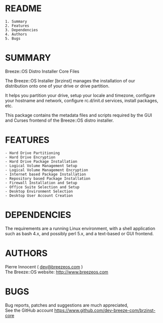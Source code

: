 README
======

	1. Summary
	2. Features
	3. Dependencies
	4. Authors
	5. Bugs


SUMMARY
=======

  Breeze::OS Distro Installer Core Files

  The Breeze::OS Installer [brzinst] manages the installation of
  our distribution onto one of your drive or drive partition.

  It helps you partition your drive, setup your locale and timezone,
  configure your hostname and network, configure rc.d/init.d services,
  install packages, etc.

  This package contains the metadata files and scripts required by
  the GUI and Curses frontend of the Breeze::OS distro installer.


FEATURES
========

	- Hard Drive Partitioning
	- Hard Drive Encryption
	- Hard Drive Package Installation
	- Logical Volume Management Setup
	- Logical Volume Management Encryption
	- Internet based Package Installation
	- Repository based Package Installation
	- Firewall Installation and Setup
	- Office Suite Selection and Setup
	- Desktop Environment Selection
	- Desktop User Account Creation


DEPENDENCIES
============

  The requirements are a running Linux environment, with a shell application
  such as bash 4.x, and possibly perl 5.x, and a text-based or GUI frontend.


AUTHORS
=======
   Pierre Innocent ( dev@breezeos.com )  
   The Breeze::OS website: http://www.breezeos.com  


BUGS
====
   Bug reports, patches and suggestions are much appreciated,  
   See the GitHub account https://www.github.com/dev-breeze-com/brzinst-core  

